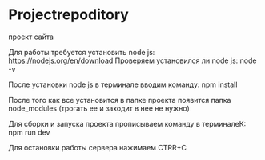 # Projectrepoditory
проект сайта 

Для работы требуется установить node js: https://nodejs.org/en/download
Проверяем установился ли node js: node -v

После установки node js в терминале вводим команду: npm install

После того как все установится в папке проекта появится папка node_modules (трогать ее и заходит в нее не нужно)

Для сборки и запуска проекта прописываем команду в терминалеК: npm run dev

Для остановки работы сервера нажимаем CTRR+C
